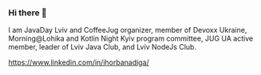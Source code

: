 ### Hi there 👋

I am JavaDay Lviv and CoffeeJug organizer, member of Devoxx Ukraine, Morning@Lohika and Kotlin Night Kyiv program committee, JUG UA active member, leader of Lviv Java Club, and Lviv NodeJs Club.

https://www.linkedin.com/in/ihorbanadiga/
